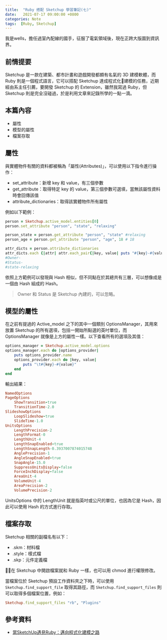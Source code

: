 ```yaml
---
title:  "Ruby 搭配 Sketchup 學習筆記(七)"
date:   2021-07-17 09:00:00 +0800
categories: Note
tags:  [Ruby, Sketchup]
--- 
```


我是wells，擔任過室內配線的國手，征服了電氣領域後，現在正跨大版圖到資訊界。
## 前情提要
Sketchup 是一款在建築、都市計畫和遊戲開發都頗有名氣的 3D 建模軟體，而 Ruby 則是一個程式語言，它可以搭配 Sketchup 達成程式化建模的任務，近期經由系主任引薦，要開發 Sketchup 的 Extension，雖然我寫過 Ruby，但 Sketchup 則是完全沒碰過，於是利用文章來記錄所學的一點一滴。

## 本篇內容
- 屬性
- 模型的屬性
- 檔案存取

## 屬性
與實體物件有關的資料都被稱為「屬性(Attributes)」，可以使用以下指令進行操作：
- set_attribute：新增 key 和 value，有三個參數
- get_attribute：取得特定 key 的 value，第三個參數可選填，當無該屬性資料時會回傳該值
- attribute_dictionaries：取得該實體物件所有屬性

例如以下範例：
```ruby
person = Sketchup.active_model.entities[0]
person.set_attribute "person", "state", "relaxing"

person_state = person.get_attribute "person", "state" #relaxing
person_age = person.get_attribute "person", "age", 18 # 18

attr_dicts = person.attribute_dictionaries
attr_dicts.each {|attr| attr.each_pair{|key, value| puts "#{key}-#{value}"}}
#Owner-
#Status-
#state-relaxing
```
依照上方範例可以發現與 Hash 相似，但不同點在於其總共有三層，可以想像成是一個由 Hash 組成的 Hash。
> Owner 和 Status 是 Sketchup 內建的，可以忽略。

## 模型的屬性
在之前有提過的 Active_model 之下的其中一個類別 OptionsManager，其用來放置 Sketchup 的所有選項，包括一開始所點選的英吋單位，而  OptionsManager 就像是上方的屬性一樣。以下查看所有的選項及其值：
```ruby
options_manager = Sketchup.active_model.options
options_manager.each do |options_provider|
    puts options_provider.name
    options_provider.each do |key, value|
        puts "\t#{key}-#{value}"
    end
end
```
輸出結果：
```ruby
NamedOptions
PageOptions
	ShowTransition-true
	TransitionTime-2.0
SlideshowOptions
	LoopSlideshow-true
	SlideTime-1.0
UnitsOptions
	LengthPrecision-2
	LengthFormat-0
	LengthUnit-4
	LengthSnapEnabled-true
	LengthSnapLength-0.3937007874015748
	AnglePrecision-1
	AngleSnapEnabled-true
	SnapAngle-15.0
	SuppressUnitsDisplay-false
	ForceInchDisplay-false
	AreaUnit-4
	VolumeUnit-4
	AreaPrecision-2
	VolumePrecision-2
```
UnitsOptions 中的 LengthUnit 就是指英吋或公尺的單位，也因為它是 Hash，因此可以使用 Hash 的方式進行存取。

## 檔案存取
Sketchup 相關的副檔名有以下：
- .skm：材料檔
- .style：樣式檔
- .skp：元件定義檔

在 Sketchup 中開啟檔案就和 Ruby 一樣，也可以用 chmod 進行權限修改。

當檔案位於 Sketchup 預設工作資料夾之下時，可以使用 `Sketchup.find_support_file` 取得其路徑，而 `Sketchup.find_support_files` 則可以取得多個檔案位置，例如：
```ruby
Sketchup.find_support_files "rb", "Plugins"
```

## 參考資料
- [當SketchUp遇見Ruby：邁向程式化建模之路](https://www.books.com.tw/products/0010683532)
